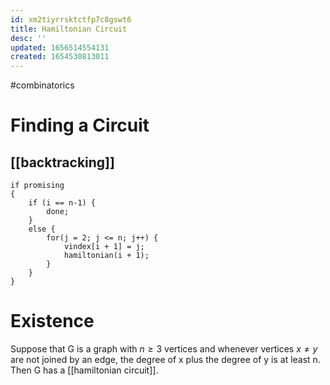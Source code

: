 ```yaml
---
id: xm2tiyrrsktctfp7c8gswt6
title: Hamiltonian Circuit
desc: ''
updated: 1656514554131
created: 1654530813011
---
```

#combinatorics

# Finding a Circuit
## [[backtracking]]
```
if promising
{
	if (i == n-1) {
		done;
	}
	else {
		for(j = 2; j <= n; j++) {
			vindex[i + 1] = j;
			hamiltonian(i + 1);
		}
	}
}
```
# Existence
Suppose that G is a graph with $n \geq 3$ vertices and whenever vertices $x \neq y$ are not joined by an edge, the degree of x plus the degree of y is at least n.  Then G has a [[hamiltonian circuit]].
